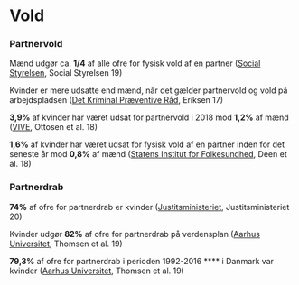 # Vold

### Partnervold

Mænd udgør ca. **1/4** af alle ofre for fysisk vold af en partner ([Social Styrelsen](https://socialstyrelsen.dk/voksne/vold-i-naere-relationer/viden-om-vold/hvem-bliver-udsat-for-vold/maend-udsat-for-vold-1/), Social Styrelsen 19)

Kvinder er mere udsatte end mænd, når det gælder partnervold og vold på arbejdspladsen ([Det Kriminal Præventive Råd](https://dkr.dk/vold-og-voldtaegt/fakta-om-vold), Eriksen 17)

**3,9%** af kvinder har været udsat for partnervold i 2018 mod **1,2%** af mænd ([VIVE](https://www.vive.dk/media/pure/7024/1864918), Ottosen et al. 18)

**1,6%** af kvinder har været udsat for fysisk vold af en partner inden for det seneste år mod **0,8%** af mænd ([Statens Institut for Folkesundhed](https://www.sdu.dk/sif/-/media/images/sif/sidste\_chance/sif/udgivelser/2018/vold\_og\_seksuelle\_kraenkelser.pdf), Deen et al. 18)

### Partnerdrab

**74%** af ofre for partnerdrab er kvinder ([Justitsministeriet](https://www.justitsministeriet.dk/wp-content/uploads/2020/02/typer\_af\_drab\_i\_danmark.pdf), Justitsministeriet 20)

Kvinder udgør **82%** af ofre for partnerdrab på verdensplan ([Aarhus Universitet](https://pure.au.dk/portal/files/213434138/Homicide\_in\_Denmark\_1992\_2016\_reduced\_no\_papers.pdf), Thomsen et al. 19)

**79,3%** af ofre for partnerdrab i perioden 1992-2016 **** i Danmark var kvinder ([Aarhus Universitet](https://www.sciencedirect.com/science/article/pii/S2589871X19301317#bib2), Thomsen et al. 19)
